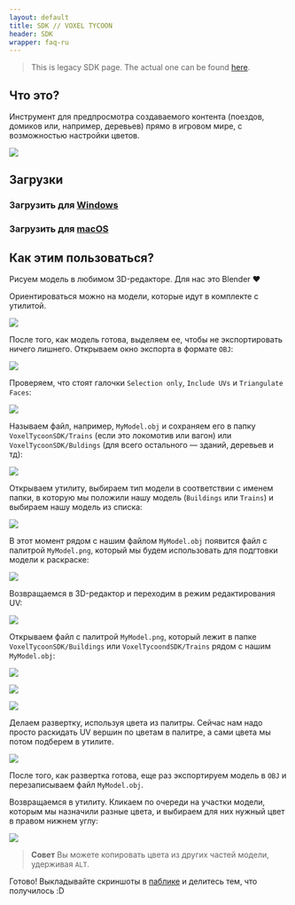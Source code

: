 ```yaml
---
layout: default
title: SDK // VOXEL TYCOON
header: SDK
wrapper: faq-ru
---
```


> This is legacy SDK page. The actual one can be found [here](/sdk).

## Что это?

Инструмент для предпросмотра создаваемого контента (поездов, домиков или, например, деревьев) прямо в игровом мире, с возможностью настройки цветов.

![](/assets/sdk/preview.gif)

## Загрузки

### Загрузить для [Windows](https://github.com/andrewpey/vtland/releases/download/test/VoxelTycoonSDK.zip)
### Загрузить для [macOS](https://github.com/andrewpey/vtland/releases/download/test/VoxelTycoonSDK_Mac.zip)

## Как этим пользоваться?

Рисуем модель в любимом 3D-редакторе. Для нас это Blender ❤

Ориентироваться можно на модели, которые идут в комплекте с утилитой.

![](/assets/sdk/1.png)

 После того, как модель готова, выделяем ее, чтобы не экспортировать ничего лишнего. Открываем окно экспорта в формате `OBJ`:

![](/assets/sdk/2.png)

Проверяем, что стоят галочки `Selection only`, `Include UVs` и `Triangulate Faces`:

![](/assets/sdk/2-1.png)

Называем файл, например, `MyModel.obj` и сохраняем его в папку `VoxelTycoonSDK/Trains` (если это локомотив или вагон) или `VoxelTycoonSDK/Buldings` (для всего остального — зданий, деревьев и тд):

![](/assets/sdk/3.png)

Открываем утилиту, выбираем тип модели в соответствии с именем папки, в которую мы положили нашу модель (`Buildings` или `Trains`) и выбираем нашу модель из списка:

![](/assets/sdk/4.png)

В этот момент рядом с нашим файлом `MyModel.obj` появится файл с палитрой `MyModel.png`, который мы будем использовать для подгтовки модели к раскраске:

![](/assets/sdk/4-1.png)

Возвращаемся в 3D-редактор и переходим в режим редактирования UV:

![](/assets/sdk/5.png)

Открываем файл с палитрой `MyModel.png`, который лежит в папке `VoxelTycoonSDK/Buildings` или `VoxelTycoondSDK/Trains` рядом с нашим `MyModel.obj`:

![](/assets/sdk/6.png)

![](/assets/sdk/7.png)

![](/assets/sdk/8.png)

Делаем развертку, используя цвета из палитры. Сейчас нам надо просто раскидать UV вершин по цветам в палитре, а сами цвета мы потом подберем в утилите.

![](/assets/sdk/9.png)

После того, как развертка готова, еще раз экспортируем модель в `OBJ` и перезаписываем файл `MyModel.obj`.

Возвращаемся в утилиту. Кликаем по очереди на участки модели, которым мы назначили разные цвета, и выбираем для них нужный цвет в правом нижнем углу:

![](/assets/sdk/10.png)

> **Совет** Вы можете копировать цвета из других частей модели, удерживая `ALT`.

Готово! Выкладывайте скриншоты в [паблике](http://vk.com/voxeltycoon) и делитесь тем, что получилось :D